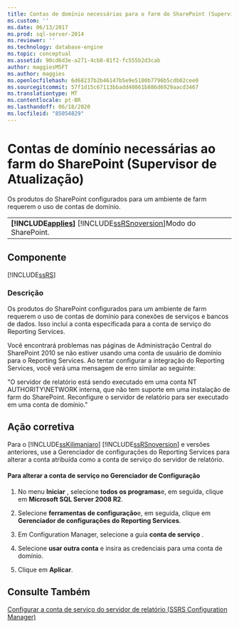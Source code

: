 ```yaml
---
title: Contas de domínio necessárias para o farm do SharePoint (Supervisor de atualização) | Microsoft Docs
ms.custom: ''
ms.date: 06/13/2017
ms.prod: sql-server-2014
ms.reviewer: ''
ms.technology: database-engine
ms.topic: conceptual
ms.assetid: 90cd6d3e-a271-4cb8-81f2-fc555b2d3cab
author: maggiesMSFT
ms.author: maggies
ms.openlocfilehash: 6d68237b2b46147b5e9e5180b7796b5cdb02cee0
ms.sourcegitcommit: 57f1d15c67113bbadd40861b886d6929aacd3467
ms.translationtype: MT
ms.contentlocale: pt-BR
ms.lasthandoff: 06/18/2020
ms.locfileid: "85054829"
---
```

# <a name="domain-accounts-required-for-sharepoint-farm-upgrade-advisor"></a>Contas de domínio necessárias ao farm do SharePoint (Supervisor de Atualização)
  Os produtos do SharePoint configurados para um ambiente de farm requerem o uso de contas de domínio.  
  
||  
|-|  
|**[!INCLUDE[applies](../../includes/applies-md.md)]**  [!INCLUDE[ssRSnoversion](../../includes/ssrsnoversion-md.md)]Modo do SharePoint.|  
  
## <a name="component"></a>Componente  
 [!INCLUDE[ssRS](../../includes/ssrs.md)]  
  
### <a name="description"></a>Descrição  
 Os produtos do SharePoint configurados para um ambiente de farm requerem o uso de contas de domínio para conexões de serviços e bancos de dados. Isso inclui a conta especificada para a conta de serviço do Reporting Services.  
  
 Você encontrará problemas nas páginas de Administração Central do SharePoint 2010 se não estiver usando uma conta de usuário de domínio para o Reporting Services. Ao tentar configurar a integração do Reporting Services, você verá uma mensagem de erro similar ao seguinte:  
  
 "O servidor de relatório está sendo executado em uma conta NT AUTHORITY\NETWORK interna, que não tem suporte em uma instalação de farm do SharePoint. Reconfigure o servidor de relatório para ser executado em uma conta de domínio."  
  
## <a name="corrective-action"></a>Ação corretiva  
 Para o [!INCLUDE[ssKilimanjaro](../../includes/sskilimanjaro-md.md)] [!INCLUDE[ssRSnoversion](../../includes/ssrsnoversion-md.md)] e versões anteriores, use a Gerenciador de configurações do Reporting Services para alterar a conta atribuída como a conta de serviço do servidor de relatório.  
  
#### <a name="to-change-the-service-account-from-configuration-manager"></a>Para alterar a conta de serviço no Gerenciador de Configuração  
  
1.  No menu **Iniciar** , selecione **todos os programas**e, em seguida, clique em **Microsoft SQL Server 2008 R2**.  
  
2.  Selecione **ferramentas de configuração**e, em seguida, clique em **Gerenciador de configurações do Reporting Services**.  
  
3.  Em Configuration Manager, selecione a guia **conta de serviço** .  
  
4.  Selecione **usar outra conta** e insira as credenciais para uma conta de domínio.  
  
5.  Clique em **Aplicar**.  
  
## <a name="see-also"></a>Consulte Também  
 [Configurar a conta de serviço do servidor de relatório &#40;SSRS Configuration Manager&#41;](../../reporting-services/install-windows/configure-the-report-server-service-account-ssrs-configuration-manager.md)  
  
  
